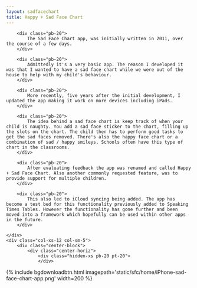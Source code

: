 ```yaml
---
layout: sadfacechart
title: Happy + Sad Face Chart
---
```


<div class="row">
	<div class="col-xs-12 col-sm-7">

		<div class="pb-20">
			The Sad Face Chart app, was initially written in 2011, over the course of a few days.
		</div>

		<div class="pb-20">
			Admittedly it's a very basic app. The reason I developed it was that I wanted to have a sad face chart while we were out of the house to help with my child's behaviour.
		</div>

		<div class="pb-20">
			More recently, five years after the initial development, I updated the app making it work on more devices including iPads.
		</div>

		<div class="pb-20">
			The idea behind a sad face chart is keep track of when your child is naughty. You add a sad face sticker to the chart, filling up the slots on the chart. The child then has to perform good tasks to get the sad faces removed. There's also the happy face chart or a combination of sad / happy smileys. Schools often have this type of chart in the classrooms.
		</div>

		<div class="pb-20">
			After evaluating feedback the app was renamed and called Happy + Sad Face Chart. Also another commonly requested feature, was to provide support for multiple children.
		</div>

		<div class="pb-20">
			This also led to iCloud syncing being added. The app has become a test bed for this functionality previously added to Speaking Times Tables. However the functionality has gone further and been moved into a framework which hopefully can be used within other apps in the future.
		</div>

	</div>
	<div class="col-xs-12 col-sm-5">
		<div class="center-block">
			<div class="center-horiz">
				<div class="hidden-xs pb-20 pt-20">
				</div>
{% include bgdownloadbtn.html imagepath='static/sfc/home/iPhone-sad-face-chart-app.png' width=200 %}
			</div>
		</div>
	</div>

</div>
